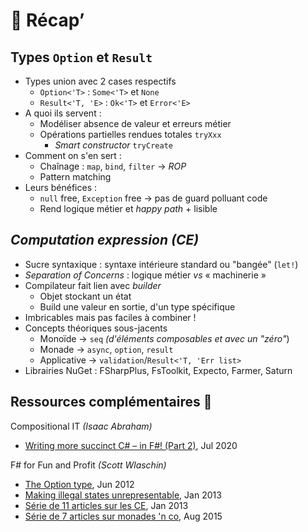 # 📜 Récap’



## Types `Option` et `Result`

* Types union avec 2 cases respectifs
  * `Option<'T>` : `Some<'T>` et `None`
  * `Result<'T, 'E>` : `Ok<'T>` et `Error<'E>`
* A quoi ils servent :
  * Modéliser absence de valeur et erreurs métier
  * Opérations partielles rendues totales `tryXxx`
    * _Smart constructor_ `tryCreate`
* Comment on s'en sert :
  * Chaînage : `map`, `bind`, `filter` → _ROP_
  * Pattern matching
* Leurs bénéfices :
  * `null` free, `Exception` free → pas de guard polluant code
  * Rend logique métier et _happy path_ + lisible

## _Computation expression (CE)_

* Sucre syntaxique : syntaxe intérieure standard ou "bangée" (`let!`)
* _Separation of Concerns_ : logique métier _vs_ « machinerie »
* Compilateur fait lien avec _builder_
  * Objet stockant un état
  * Build une valeur en sortie, d'un type spécifique
* Imbricables mais pas faciles à combiner !
* Concepts théoriques sous-jacents
  * Monoïde → `seq` _(d'éléments composables et avec un "zéro"_)
  * Monade → `async`, `option`, `result`
  * Applicative → `validation`/`Result<'T, 'Err list>`
* Librairies NuGet : FSharpPlus, FsToolkit, Expecto, Farmer, Saturn

## Ressources complémentaires 🔗

Compositional IT _(Isaac Abraham)_

* [Writing more succinct C# – in F#! (Part 2)](https://www.compositional-it.com/news-blog/writing-more-succinct-c-in-f-part-2/), Jul 2020

F# for Fun and Profit _(Scott Wlaschin)_

* [The Option type](https://fsharpforfunandprofit.com/posts/the-option-type/), Jun 2012
* [Making illegal states unrepresentable](https://fsharpforfunandprofit.com/posts/designing-with-types-making-illegal-states-unrepresentable/), Jan 2013
* [Série de 11 articles sur les CE](https://fsharpforfunandprofit.com/series/computation-expressions/), Jan 2013
* [Série de 7 articles sur monades 'n co](https://fsharpforfunandprofit.com/series/map-and-bind-and-apply-oh-my/), Aug 2015

